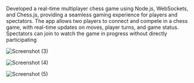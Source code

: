 Developed a real-time multiplayer chess game using Node.js, WebSockets, and Chess.js, providing a seamless gaming experience for players and spectators.
The app allows two players to connect and compete in a chess game, with real-time updates on moves, player turns, and game status. 
Spectators can join to watch the game in progress without directly participating





![Screenshot (3)](https://github.com/user-attachments/assets/a14b7b19-d930-4b5b-ae20-ffc2c76af097)

![Screenshot (4)](https://github.com/user-attachments/assets/5dde88f5-70df-49a7-b8c8-79c4641d1869)

![Screenshot (5)](https://github.com/user-attachments/assets/12a29f71-9fde-47fa-9ca7-345ce5bcd904)



